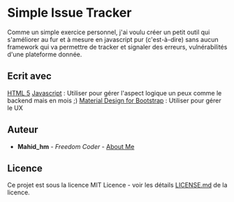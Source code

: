 # Simple Issue Tracker 

Comme un simple exercice personnel, j'ai voulu créer un petit outil qui s'améliorer au fur et à mesure en javascript pur (c'est-à-dire) sans aucun framework qui va permettre de tracker et signaler des erreurs, vulnérabilités d'une plateforme donnée. 

## Ecrit avec

[HTML 5](https://www.w3schools.com/html/html5_intro.asp)
[Javascript](https://developer.mozilla.org/fr/docs/Web/JavaScript) : Utiliser pour gérer l'aspect logique un peux comme le backend mais en mois ;)
[Material Design for Bootstrap](https://mdbootstrap.com/) : Utiliser pour gérer le UX

## Auteur

* **Mahid_hm** - *Freedom Coder* - [About Me](https://about.me/mahid_hm)

## Licence

Ce projet est sous la licence MIT Licence - voir les détails [LICENSE.md](LICENSE.md) de la licence.